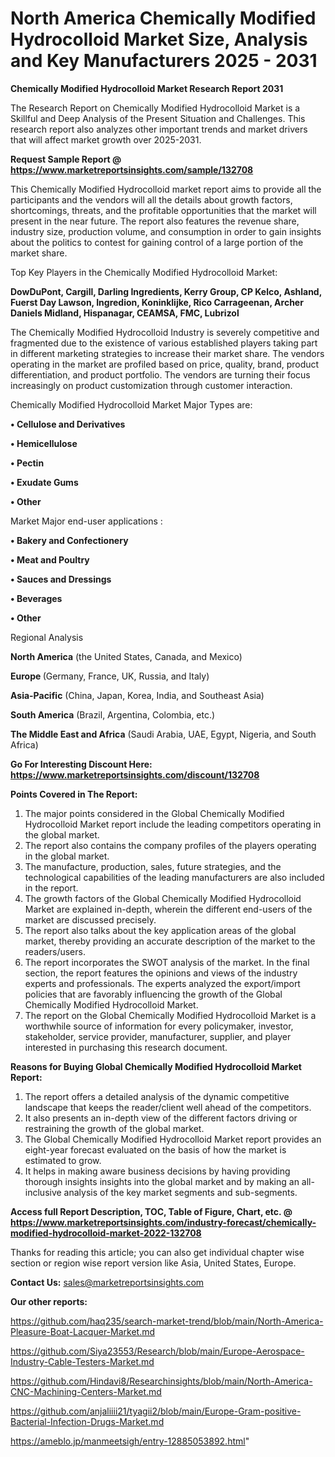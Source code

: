 # North America Chemically Modified Hydrocolloid Market Size, Analysis and Key Manufacturers 2025 - 2031

<strong>Chemically Modified Hydrocolloid Market Research Report 2031</strong>

The Research Report on Chemically Modified Hydrocolloid Market is a Skillful and Deep Analysis of the Present Situation and Challenges. This research report also analyzes other important trends and market drivers that will affect market growth over 2025-2031.

<strong>Request Sample Report @ <a href=https://www.marketreportsinsights.com/sample/132708>https://www.marketreportsinsights.com/sample/132708</a></strong>

This Chemically Modified Hydrocolloid market report aims to provide all the participants and the vendors will all the details about growth factors, shortcomings, threats, and the profitable opportunities that the market will present in the near future. The report also features the revenue share, industry size, production volume, and consumption in order to gain insights about the politics to contest for gaining control of a large portion of the market share.

Top Key Players in the Chemically Modified Hydrocolloid Market:

<strong>DowDuPont, Cargill, Darling Ingredients, Kerry Group, CP Kelco, Ashland, Fuerst Day Lawson, Ingredion, Koninklijke, Rico Carrageenan, Archer Daniels Midland, Hispanagar, CEAMSA, FMC, Lubrizol</strong>

The Chemically Modified Hydrocolloid Industry is severely competitive and fragmented due to the existence of various established players taking part in different marketing strategies to increase their market share. The vendors operating in the market are profiled based on price, quality, brand, product differentiation, and product portfolio. The vendors are turning their focus increasingly on product customization through customer interaction.

Chemically Modified Hydrocolloid Market Major Types are:

<strong>• Cellulose and Derivatives

• Hemicellulose

• Pectin

• Exudate Gums

• Other</strong>

Market Major end-user applications :

<strong>• Bakery and Confectionery

• Meat and Poultry

• Sauces and Dressings

• Beverages

• Other</strong>

Regional Analysis

</u><strong><b>North America</b></strong> (the United States, Canada, and Mexico)

<strong><b>Europe </b></strong>(Germany, France, UK, Russia, and Italy)

<strong><b>Asia-Pacific</b></strong> (China, Japan, Korea, India, and Southeast Asia)

<strong><b>South America</b></strong> (Brazil, Argentina, Colombia, etc.)

<strong><b>The Middle East and Africa</b></strong> (Saudi Arabia, UAE, Egypt, Nigeria, and South Africa)

<strong>Go For Interesting Discount Here: <a href=https://www.marketreportsinsights.com/discount/132708>https://www.marketreportsinsights.com/discount/132708</a></strong>

<strong>Points Covered in The Report:</strong>
<ol>
  <li>The major points considered in the Global Chemically Modified Hydrocolloid Market report include the leading competitors operating in the global market.</li>
  <li>The report also contains the company profiles of the players operating in the global market.</li>
  <li>The manufacture, production, sales, future strategies, and the technological capabilities of the leading manufacturers are also included in the report.</li>
  <li>The growth factors of the Global Chemically Modified Hydrocolloid Market are explained in-depth, wherein the different end-users of the market are discussed precisely.</li>
  <li>The report also talks about the key application areas of the global market, thereby providing an accurate description of the market to the readers/users.</li>
  <li>The report incorporates the SWOT analysis of the market. In the final section, the report features the opinions and views of the industry experts and professionals. The experts analyzed the export/import policies that are favorably influencing the growth of the Global Chemically Modified Hydrocolloid Market.</li>
  <li>The report on the Global Chemically Modified Hydrocolloid Market is a worthwhile source of information for every policymaker, investor, stakeholder, service provider, manufacturer, supplier, and player interested in purchasing this research document.</li>
</ol>
<strong>Reasons for Buying Global Chemically Modified Hydrocolloid Market Report:</strong>

<ol>
  <li>The report offers a detailed analysis of the dynamic competitive landscape that keeps the reader/client well ahead of the competitors.</li>
  <li>It also presents an in-depth view of the different factors driving or restraining the growth of the global market.</li>
  <li>The Global Chemically Modified Hydrocolloid Market report provides an eight-year forecast evaluated on the basis of how the market is estimated to grow.</li>
  <li>It helps in making aware business decisions by having providing thorough insights insights into the global market and by making an all-inclusive analysis of the key market segments and sub-segments.</li>
</ol>
<strong>Access full Report Description, TOC, Table of Figure, Chart, etc. @ <a href=https://www.marketreportsinsights.com/industry-forecast/chemically-modified-hydrocolloid-market-2022-132708>https://www.marketreportsinsights.com/industry-forecast/chemically-modified-hydrocolloid-market-2022-132708</a></strong>


Thanks for reading this article; you can also get individual chapter wise section or region wise report version like Asia, United States, Europe.

<strong>Contact Us:</strong>
sales@marketreportsinsights.com

<strong>Our other reports:</strong>

<a href=https://github.com/haq235/search-market-trend/blob/main/North-America-Pleasure-Boat-Lacquer-Market.md>https://github.com/haq235/search-market-trend/blob/main/North-America-Pleasure-Boat-Lacquer-Market.md</a>

<a href=https://github.com/Siya23553/Research/blob/main/Europe-Aerospace-Industry-Cable-Testers-Market.md>https://github.com/Siya23553/Research/blob/main/Europe-Aerospace-Industry-Cable-Testers-Market.md</a>

<a href=https://github.com/Hindavi8/Researchinsights/blob/main/North-America-CNC-Machining-Centers-Market.md>https://github.com/Hindavi8/Researchinsights/blob/main/North-America-CNC-Machining-Centers-Market.md</a>

<a href=https://github.com/anjaliiii21/tyagii2/blob/main/Europe-Gram-positive-Bacterial-Infection-Drugs-Market.md>https://github.com/anjaliiii21/tyagii2/blob/main/Europe-Gram-positive-Bacterial-Infection-Drugs-Market.md</a>

<a href=https://ameblo.jp/manmeetsigh/entry-12885053892.html>https://ameblo.jp/manmeetsigh/entry-12885053892.html</a>"
